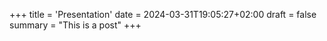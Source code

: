 +++
title = 'Presentation'
date = 2024-03-31T19:05:27+02:00
draft = false
summary = "This is a post"
+++
